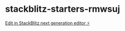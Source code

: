 # stackblitz-starters-rmwsuj

[Edit in StackBlitz next generation editor ⚡️](https://stackblitz.com/~/github.com/SkyRavenS1lver/stackblitz-starters-rmwsuj)